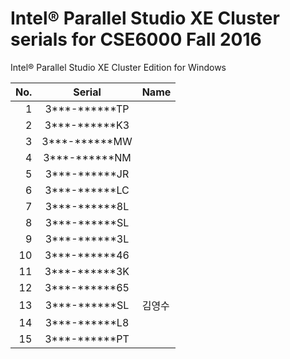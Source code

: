 # Intel® Parallel Studio XE Cluster serials for CSE6000 Fall 2016

Intel® Parallel Studio XE Cluster Edition for Windows

No.  | Serial        |  Name
----:|:-------------:| :------
   1 | 3***-******TP |
   2 | 3***-******K3 |
   3 | 3***-******MW | 
   4 | 3***-******NM |
   5 | 3***-******JR |
   6 | 3***-******LC |
   7 | 3***-******8L |
   8 | 3***-******SL |
   9 | 3***-******3L |
  10 | 3***-******46 |
  11 | 3***-******3K |
  12 | 3***-******65 |
  13 | 3***-******SL |김영수 
  14 | 3***-******L8 | 
  15 | 3***-******PT |
